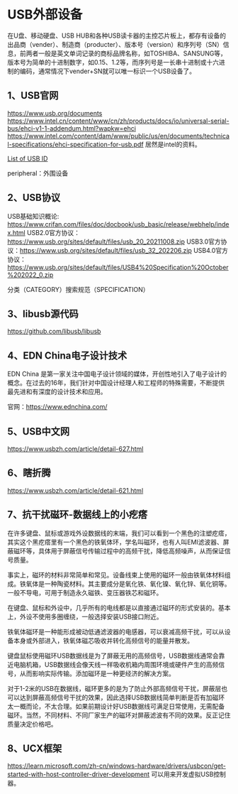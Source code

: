 # USB外部设备

在U盘、移动硬盘、USB HUB和各种USB读卡器的主控芯片板上，都存有设备的出品商（vender）、制造商（producter）、版本号（version）和序列号（SN）信息，前两者一般是英文单词记录的商标品牌名称，如TOSHIBA、SANSUNG等，版本号为简单的十进制数字，如0.15、1.2等，而序列号是一长串十进制或十六进制的编码，通常情况下vender+SN就可以唯一标识一个USB设备了。

## 1、USB官网
https://www.usb.org/documents
https://www.intel.cn/content/www/cn/zh/products/docs/io/universal-serial-bus/ehci-v1-1-addendum.html?wapkw=ehci
https://www.intel.com/content/dam/www/public/us/en/documents/technical-specifications/ehci-specification-for-usb.pdf
居然是intel的资料。

[List of USB ID](http://www.linux-usb.org/usb.ids)

peripheral：外围设备

## 2、USB协议
USB基础知识概论: https://www.crifan.com/files/doc/docbook/usb_basic/release/webhelp/index.html
USB2.0官方协议：https://www.usb.org/sites/default/files/usb_20_20211008.zip
USB3.0官方协议：https://www.usb.org/sites/default/files/usb_32_202206.zip
USB4.0官方协议：https://www.usb.org/sites/default/files/USB4%20Specification%20October%202022_0.zip

分类（CATEGORY）搜索规范（SPECIFICATION）

## 3、libusb源代码
https://github.com/libusb/libusb

## 4、EDN China电子设计技术
EDN China 是第一家关注中国电子设计领域的媒体，开创性地引入了电子设计的概念。在过去的16年，我们针对中国设计经理人和工程师的特殊需要，不断提供最先进和有深度的设计技术和应用。

官网：https://www.ednchina.com/

## 5、USB中文网
https://www.usbzh.com/article/detail-627.html

## 6、瞎折腾
https://www.usbzh.com/article/detail-621.html

## 7、抗干扰磁环-数据线上的小疙瘩
在许多键盘、鼠标或游戏外设数据线的末端，我们可以看到一个黑色的注塑疙瘩，其实这个黑疙瘩里有一个黑色的铁氧体环，学名叫磁环，也有人叫EMI滤波器、屏蔽磁环等，具体用于屏蔽信号传输过程中的高频干扰，降低高频噪声，从而保证信号质量。

事实上，磁环的材料非常简单和常见。设备线束上使用的磁环一般由铁氧体材料组成。铁氧体是一种陶瓷材料。其主要成分是氧化铁、氧化镍、氧化锌、氧化铜等。一般不导电，可用于制造永久磁铁、变压器铁芯和磁环。

在键盘、鼠标和外设中，几乎所有的电线都是以直接通过磁环的形式安装的。基本上，外设不使用多圈缠绕，一般选择安装USB接口附近。

铁氧体磁环是一种能形成被动低通滤波器的电感器，可以衰减高频干扰，可以从设备本身或外部进入，铁氧体磁芯吸收并转化高频信号的能量并散发。

键盘鼠标使用磁环USB数据线是为了屏蔽无用的高频信号，USB数据线通常会靠近电脑机箱，USB数据线会像天线一样吸收机箱内周围环境或硬件产生的高频信号，从而影响实际传输。添加磁环是一种更经济的解决方案。

对于1-2米的USB在数据线，磁环更多的是为了防止外部高频信号干扰，屏蔽层也可以达到屏蔽高频信号干扰的效果，因此选择USB数据线简单判断是否有加磁环太一概而论，不太合理。如果前期设计好USB数据线可满足日常使用，无需配备磁环。当然，不同材料、不同厂家生产的磁环对屏蔽滤波有不同的效果。反正记住质量决定价格吧。

## 8、UCX框架
https://learn.microsoft.com/zh-cn/windows-hardware/drivers/usbcon/get-started-with-host-controller-driver-development
可以用来开发虚拟USB控制器。


